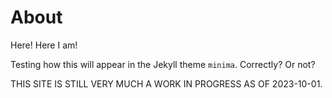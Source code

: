 # About

Here! Here I am! 

Testing how this will appear in the Jekyll theme `minima`. Correctly? Or not?

THIS SITE IS STILL VERY MUCH A WORK IN PROGRESS AS OF 2023-10-01.
